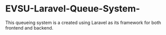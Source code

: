# EVSU-Laravel-Queue-System-
This queueing system is a created using Laravel as its framework for both frontend and backend.

